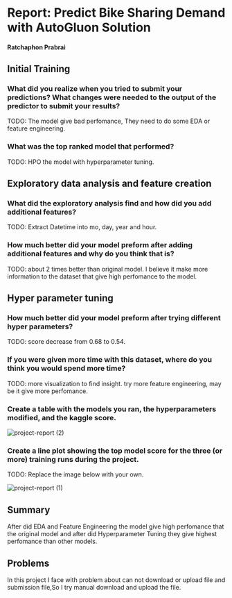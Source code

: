 # Report: Predict Bike Sharing Demand with AutoGluon Solution
#### Ratchaphon Prabrai

## Initial Training
### What did you realize when you tried to submit your predictions? What changes were needed to the output of the predictor to submit your results?
TODO: The model give bad perfomance, They need to do some EDA or feature engineering.

### What was the top ranked model that performed?
TODO: HPO the model with hyperparameter tuning.

## Exploratory data analysis and feature creation
### What did the exploratory analysis find and how did you add additional features?
TODO: Extract Datetime into mo, day, year and hour.

### How much better did your model preform after adding additional features and why do you think that is?
TODO: about 2 times better than original model. I believe it make more information to the dataset that give high perfomance to the model.

## Hyper parameter tuning
### How much better did your model preform after trying different hyper parameters?
TODO: score decrease from 0.68 to 0.54.

### If you were given more time with this dataset, where do you think you would spend more time?
TODO: more visualization to find insight. try more feature engineering, may be it give more perfomance.

### Create a table with the models you ran, the hyperparameters modified, and the kaggle score.
![project-report (2)](https://github.com/djsweeper/Bike/assets/95906150/f436b526-bec8-4908-a7a6-06ff272f954f)


### Create a line plot showing the top model score for the three (or more) training runs during the project.

TODO: Replace the image below with your own.

![project-report (1)](https://github.com/djsweeper/Bike/assets/95906150/46df1dc3-2257-4f8e-b297-567da381f71b)


## Summary
After did EDA and Feature Engineering the model give high perfomance that the original model and after did Hyperparameter Tuning they give highest perfomance than other models.

## Problems
In this project I face with problem about can not download or upload file and submission file,So I try manual download and upload the file.
